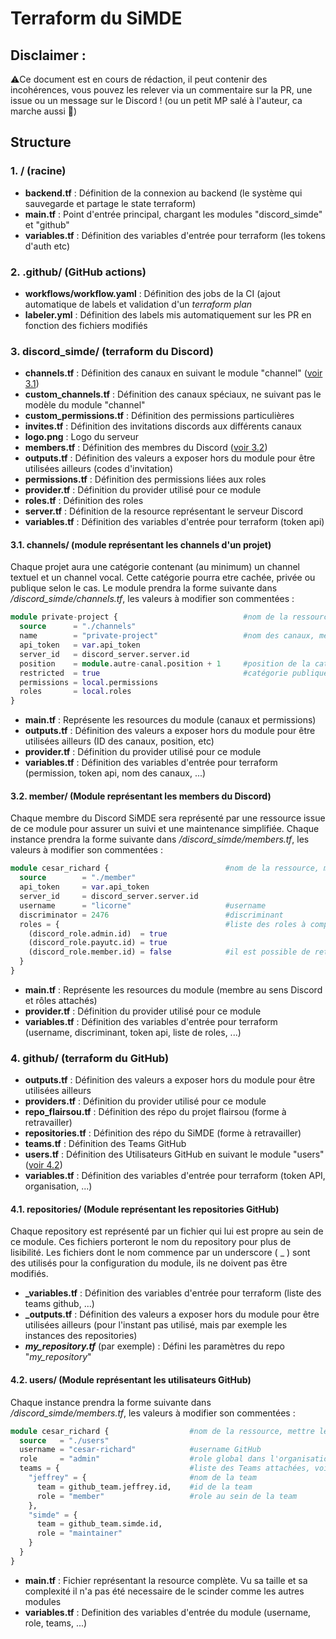 # Terraform du SiMDE

## Disclaimer :

⚠️Ce document est en cours de rédaction, il peut contenir des incohérences, vous pouvez les relever via un commentaire sur la PR, une issue ou un message sur le Discord ! (ou un petit MP salé à l'auteur, ca marche aussi 🦄)

## Structure

### 1. / (racine)

- **backend.tf** : Définition de la connexion au backend (le système qui sauvegarde et partage le state terraform)
- **main.tf** : Point d'entrée principal, chargant les modules "discord_simde" et "github"
- **variables.tf** : Définition des variables d'entrée pour terraform (les tokens d'auth etc)

### 2. .github/ (GitHub actions)

- **workflows/workflow.yaml** : Définition des jobs de la CI (ajout automatique de labels et validation d'un _terraform plan_
- **labeler.yml** : Définition des labels mis automatiquement sur les PR en fonction des fichiers modifiés

### 3. discord_simde/ (terraform du Discord)

- **channels.tf** : Définition des canaux en suivant le module "channel" ([voir 3.1](https://github.com/SiMDE-Projects/terraform/blob/4956044989bfec2b295dabb31cad59a9b7777d4c/README.md#31-channels-module-repr%C3%A9sentant-les-channels-dun-projet))
- **custom_channels.tf** : Définition des canaux spéciaux, ne suivant pas le modèle du module "channel"
- **custom_permissions.tf** : Définition des permissions particulières
- **invites.tf** : Définition des invitations discords aux différents canaux
- **logo.png** : Logo du serveur
- **members.tf** : Définition des membres du Discord ([voir 3.2](https://github.com/SiMDE-Projects/terraform/blob/4956044989bfec2b295dabb31cad59a9b7777d4c/README.md#32-member-module-repr%C3%A9sentant-les-members-du-discord))
- **outputs.tf** : Définition des valeurs a exposer hors du module pour être utilisées ailleurs (codes d'invitation)
- **permissions.tf** : Définition des permissions liées aux roles
- **provider.tf** : Définition du provider utilisé pour ce module
- **roles.tf** : Définition des roles
- **server.tf** : Définition de la resource représentant le serveur Discord
- **variables.tf** : Définition des variables d'entrée pour terraform (token api)

#### 3.1. channels/ (module représentant les channels d'un projet)

Chaque projet aura une catégorie contenant (au minimum) un channel textuel et un channel vocal. Cette catégorie pourra etre cachée, privée ou publique selon le cas. Le module prendra la forme suivante dans _/discord_simde/channels.tf_, les valeurs à modifier son commentées :

```terraform
module private-project {							#nom de la ressource
  source      = "./channels"
  name        = "private-project" 					#nom des canaux, mettre le meme que le nom de la ressource
  api_token   = var.api_token
  server_id   = discord_server.server.id
  position    = module.autre-canal.position + 1 	#position de la catégorie, on utilise ici les positions relatives
  restricted  = true 								#catégorie publique / cachée
  permissions = local.permissions
  roles       = local.roles
}
```

- **main.tf** : Représente les resources du module (canaux et permissions)
- **outputs.tf** : Définition des valeurs a exposer hors du module pour être utilisées ailleurs (ID des canaux, position, etc)
- **provider.tf** : Définition du provider utilisé pour ce module
- **variables.tf** : Définition des variables d'entrée pour terraform (permission, token api, nom des canaux, ...)

#### 3.2. member/ (Module représentant les members du Discord)

Chaque membre du Discord SiMDE sera représenté par une ressource issue de ce module pour assurer un suivi et une maintenance simplifiée. Chaque instance prendra la forme suivante dans _/discord_simde/members.tf_, les valeurs à modifier son commentées :

```terraform
module cesar_richard {							#nom de la ressource, mettre le prenom_nom reel de l'utilisateur
  source        = "./member"
  api_token     = var.api_token
  server_id     = discord_server.server.id
  username      = "licorne"						#username
  discriminator = 2476							#discriminant
  roles = {										#liste des roles à completer grâce aux roles de /discord_simde/roles.tf
    (discord_role.admin.id)  = true
    (discord_role.payutc.id) = true
    (discord_role.member.id) = false			#il est possible de retirer un role automatiquement attribuer grâce à ce booléen
  }
}
```

- **main.tf** : Représente les resources du module (membre au sens Discord et rôles attachés)
- **provider.tf** : Définition du provider utilisé pour ce module
- **variables.tf** : Définition des variables d'entrée pour terraform (username, discriminant, token api, liste de roles, ...)

### 4. github/ (terraform du GitHub)

- **outputs.tf** : Définition des valeurs a exposer hors du module pour être utilisées ailleurs
- **providers.tf** : Définition du provider utilisé pour ce module
- **repo_flairsou.tf** : Définition des répo du projet flairsou (forme à retravailler)
- **repositories.tf** : Définition des répo du SiMDE (forme à retravailler)
- **teams.tf** : Définition des Teams GitHub
- **users.tf** : Définition des Utilisateurs GitHub en suivant le module "users" ([voir 4.2](https://github.com/SiMDE-Projects/terraform/blob/4956044989bfec2b295dabb31cad59a9b7777d4c/README.md#41-users-module-repr%C3%A9sentant-les-utilisateurs-github))
- **variables.tf** : Définition des variables d'entrée pour terraform (token API, organisation, ...)

#### 4.1. repositories/ (Module représentant les repositories GitHub)

Chaque repository est représenté par un fichier qui lui est propre au sein de ce module. Ces fichiers porteront le nom du repository pour plus de lisibilité.
Les fichiers dont le nom commence par un underscore ( \_ ) sont des utilisés pour la configuration du module, ils ne doivent pas être modifiés.

- **\_variables.tf** : Définition des variables d'entrée pour terraform (liste des teams github, ...)
- **\_outputs.tf** : Définition des valeurs a exposer hors du module pour être utilisées ailleurs (pour l'instant pas utilisé, mais par exemple les instances des repositories)
- **_my_repository.tf_** (par exemple) : Défini les paramètres du repo "_my_repository_"

#### 4.2. users/ (Module représentant les utilisateurs GitHub)

Chaque instance prendra la forme suivante dans _/discord_simde/members.tf_, les valeurs à modifier son commentées :

```terraform
module cesar_richard {					#nom de la ressource, mettre le nom réel de la personne
  source   = "./users"
  username = "cesar-richard"			#username GitHub
  role     = "admin"					#role global dans l'organisation GitHub SiMDE (defaults to "member")
  teams = {								#liste des Teams attachées, voir /discord_simde/teams.tf
    "jeffrey" = {						#nom de la team
      team = github_team.jeffrey.id,	#id de la team
      role = "member"					#role au sein de la team
    },
    "simde" = {
      team = github_team.simde.id,
      role = "maintainer"
    }
  }
}
```

- **main.tf** : Fichier représentant la resource complète. Vu sa taille et sa complexité il n'a pas été necessaire de le scinder comme les autres modules
- **variables.tf** : Definition des variables d'entrée du module (username, role, teams, ...)

